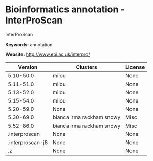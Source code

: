 # Bioinformatics annotation - InterProScan

InterProScan

**Keywords:** annotation

**Website:** <http://www.ebi.ac.uk/interpro/>

| Version | Clusters | License |
| ------- | -------- | ------- |
| 5.10-50.0 | milou | None |
| 5.11-51.0 | milou | None |
| 5.13-52.0 | milou | None |
| 5.15-54.0 | milou | None |
| 5.20-59.0 | None | None |
| 5.30-69.0 | bianca irma rackham snowy | Misc |
| 5.52-86.0 | bianca irma rackham snowy | Misc |
| .interproscan | None | None |
| .interproscan-j8 | None | None |
| .z | None | None |

